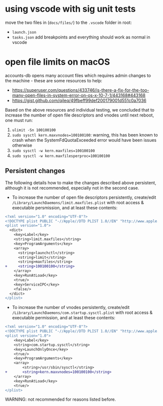 # using vscode with sig unit tests 

move the two files in (`docs/files/`) to the `.vscode` folder in root: 
- `launch.json`
- `tasks.json`
add breakpoints and everything should work as normal in vscode

# open file limits on macOS

accounts-db opens many account files which requires admin changes to the machine - these are some resources to help: 
- https://superuser.com/questions/433746/is-there-a-fix-for-the-too-many-open-files-in-system-error-on-os-x-10-7-1/443168#443168
- https://gist.github.com/qileq/49fbeff99def200179001d551c0a7036

Based on the above resources and individual testing, we concluded that to increase the number of open file descriptors and vnodes until next reboot, one must run:
1. `ulimit -Sn 100100100`
2. `sudo sysctl kern.maxvnodes=100100100`: warning, this has been known to crash when the SystemFdQuotaExceeded error would have been issues otherwise
3. `sudo sysctl -w kern.maxfiles=100100100`
4. `sudo sysctl -w kern.maxfilesperproc=100100100`

## Persistent changes
The following details how to make the changes described above persistent, although it is not recommended, especially not in the second case.

* To increase the number of open file descriptors persistently, create/edit `/Library/LaunchDaemons/limit.maxfiles.plist` with root access & executable
persmission, and at least these contents:
```diff
<?xml version="1.0" encoding="UTF-8"?>
<!DOCTYPE plist PUBLIC "-//Apple//DTD PLIST 1.0//EN" "http://www.apple.com/DTDs/PropertyList-1.0.dtd">
<plist version="1.0">
  <dict>
    <key>Label</key>
    <string>limit.maxfiles</string>
    <key>ProgramArguments</key>
    <array>
      <string>launchctl</string>
      <string>limit</string>
      <string>maxfiles</string>
+     <string>100100100</string>
    </array>
    <key>RunAtLoad</key>
    <true/>
    <key>ServiceIPC</key>
    <false/>
  </dict>
</plist>
```

* To increase the number of vnodes persistently, create/edit `/Library/LaunchDaemons/com.startup.sysctl.plist` with root access & executable permission,
and at least these contents:
```diff
<?xml version="1.0" encoding="UTF-8"?>
<!DOCTYPE plist PUBLIC "-//Apple//DTD PLIST 1.0//EN" "http://www.apple.com/DTDs/PropertyList-1.0.dtd">
<plist version="1.0">
    <key>Label</key>
    <string>com.startup.sysctl</string>
    <key>LaunchOnlyOnce</key>
    <true/>
    <key>ProgramArguments</key>
    <array>
        <string>/usr/sbin/sysctl</string>
+       <string>kern.maxvnodes=100100100</string>
    </array>
    <key>RunAtLoad</key>
    <true/>
</plist>
```
WARNING: not recommended for reasons listed before.
